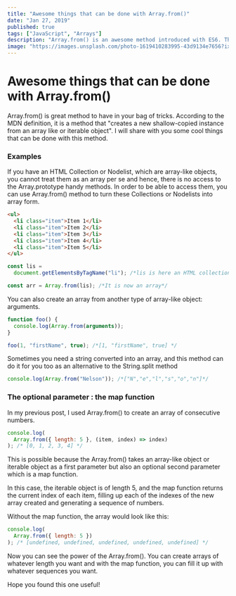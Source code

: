 ```yaml
---
title: "Awesome things that can be done with Array.from()"
date: "Jan 27, 2019"
published: true
tags: ["JavaScript", "Arrays"]
description: "Array.from() is an awesome method introduced with ES6. This post includes practical examples of how I use it."
image: "https://images.unsplash.com/photo-1619410283995-43d9134e7656?ixlib=rb-4.0.3&ixid=MnwxMjA3fDB8MHxwaG90by1wYWdlfHx8fGVufDB8fHx8fm=jpg&w=400&fit=max"
---
```


# Awesome things that can be done with Array.from()

Array.from() is great method to have in your bag of tricks. According to the MDN definition, it is a method that "creates a new shallow-copied instance from an array like or iterable object". I will share with you some cool things that can be done with this method.

### Examples

If you have an HTML Collection or Nodelist, which are array-like objects, you cannot treat them as an array per se and hence, there is no access to the Array.prototype handy methods. In order to be able to access them, you can use Array.from() method to turn these Collections or Nodelists into array form.

```html
<ul>
  <li class="item">Item 1</li>
  <li class="item">Item 2</li>
  <li class="item">Item 3</li>
  <li class="item">Item 4</li>
  <li class="item">Item 5</li>
</ul>
```

```js
const lis =
  document.getElementsByTagName("li"); /*lis is here an HTML collection*/

const arr = Array.from(lis); /*It is now an array*/
```

You can also create an array from another type of array-like object: arguments.

```js
function foo() {
  console.log(Array.from(arguments));
}

foo(1, "firstName", true); /*[1, "firstName", true] */
```

Sometimes you need a string converted into an array, and this method can do it for you too as an alternative to the String.split method

```js
console.log(Array.from("Nelson")); /*["N","e","l","s","o","n"]*/
```

### The optional parameter : the map function

In my previous post, I used Array.from() to create an array of consecutive numbers.

```js
console.log(
  Array.from({ length: 5 }, (item, index) => index)
); /* [0, 1, 2, 3, 4] */
```

This is possible because the Array.from() takes an array-like object or iterable object as a first parameter but also an optional second parameter which is a map function.

In this case, the iterable object is of length 5, and the map function returns the current index of each item, filling up each of the indexes of the new array created and generating a sequence of numbers.

Without the map function, the array would look like this:

```js
console.log(
  Array.from({ length: 5 })
); /* [undefined, undefined, undefined, undefined, undefined] */
```

Now you can see the power of the Array.from(). You can create arrays of whatever length you want and with the map function, you can fill it up with whatever sequences you want.

Hope you found this one useful!
